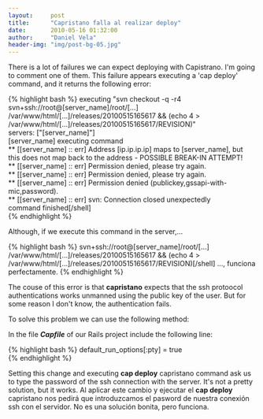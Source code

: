 ```yaml
---
layout:     post
title:      "Capristano falla al realizar deploy"
date:       2010-05-16 01:32:00
author:     "Daniel Vela"
header-img: "img/post-bg-05.jpg"
---
```


There is a lot of failures we can expect deploying with Capistrano.
I'm going to comment one of them. This failure appears executing a 'cap deploy' command, and it returns the following error:

{% highlight bash %}
executing "svn checkout -q -r4 svn+ssh://root@[server_name]/root/[...] /var/www/html/[...]/releases/20100515165617 && (echo 4 > /var/www/html/[...]/releases/20100515165617/REVISION)"  
servers: ["[server_name]"]  
[server_name] executing command  
** [[server_name] :: err] Address [ip.ip.ip.ip] maps to [server_name], but this does not map back to the address - POSSIBLE BREAK-IN ATTEMPT!  
** [[server_name] :: err] Permission denied, please try again.  
** [[server_name] :: err] Permission denied, please try again.  
** [[server_name] :: err] Permission denied (publickey,gssapi-with-mic,password).  
** [[server_name] :: err] svn: Connection closed unexpectedly  
command finished[/shell]  
{% endhighlight %}

Although, if we execute this command in the server,...

{% highlight bash %}
svn+ssh://root@[server_name]/root/[...] /var/www/html/[...]/releases/20100515165617 && (echo 4 > /var/www/html/[...]/releases/20100515165617/REVISION)[/shell]
..., funciona perfectamente.
{% endhighlight %}

The couse of this error is that **capristano** expects that the ssh protoocol authentications works unmanned using the public key of the user. But for some reason I don't know, the authentication fails.

To solve this problem we can use the following method:

In the file ***Capfile*** of our Rails project include the following line:

{% highlight bash %}
default_run_options[:pty] = true  
{% endhighlight %}

Setting this change and executing **cap deploy** capristano command ask us to type the password of the ssh connection with the server. It's not a pretty solution, but it works.
Al aplicar este cambio y ejecutar el **cap deploy** capristano nos pedirá que introduzcamos el pasword de nuestra conexión ssh con el servidor. No es una solución bonita, pero funciona.